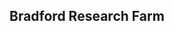 ## Bradford Research Farm

<div id="map" style="height: 500px; margin-top: 20px;"></div>

<!-- Leaflet 样式和脚本 -->
<link
  rel="stylesheet"
  href="https://cdn.jsdelivr.net/npm/leaflet@1.9.3/dist/leaflet.css"
/>
<script src="https://cdn.jsdelivr.net/npm/leaflet@1.9.3/dist/leaflet.js"></script>

<script>
  document.addEventListener("DOMContentLoaded", function () {
    var map = L.map("map").setView([38.8996, -92.2104], 17); // 大致初始位置

    // 卫星底图
    var satellite = L.tileLayer(
      "https://server.arcgisonline.com/ArcGIS/rest/services/World_Imagery/MapServer/tile/{z}/{y}/{x}",
      {
        attribution:
          "Tiles &copy; Esri — Source: Esri, Maxar, Earthstar Geographics, CNES/Airbus DS, USDA, USGS, AeroGRID, IGN, and the GIS User Community",
        maxZoom: 19,
      }
    );

    satellite.addTo(map);

    // 加载 GeoJSON 数据
    var sensorLayer;
    fetch("/data/sensor.geojson")
      .then((response) => response.json())
      .then((geojsonData) => {
        sensorLayer = L.geoJSON(geojsonData, {
          onEachFeature: function (feature, layer) {
            let popupContent = "";

            if (feature.properties) {
              popupContent = Object.entries(feature.properties)
                .map(([key, val]) => `<strong>${key}</strong>: ${val}`)
                .join("<br>");
            }

            layer.bindPopup(popupContent || "无属性数据");
          },
        }).addTo(map);

        map.fitBounds(sensorLayer.getBounds());
      });

    // NDVI
    var ndviBounds = [
      [38.899727, -92.210584],
      [38.898748, -92.209152]
    ];
    var ndviLayer = L.imageOverlay("/images/NDVI.png", ndviBounds, {
      opacity: 1.0
    }).addTo(map);

    // EC-Shallow
    var ecsLayer = L.imageOverlay("/images/ECS.PNG", [
      [38.899755, -92.210554],
      [38.898716, -92.209279]
    ], {opacity: 1.0
    });


    // Yield
    var yieldLayer = L.imageOverlay("/images/yield.png", [
      [38.899703, -92.210552],
      [38.898761, -92.209174]
    ], {opacity: 1.0
    });

    var tnLayer = L.imageOverlay("/images/TN.PNG", [
      [38.899711, -92.210552],
      [38.898761, -92.209172]
    ], {opacity: 1.0
    });

    var socLayer = L.imageOverlay("/images/SOC.PNG", [
      [38.899711, -92.210552],
      [38.898761, -92.209172]
    ], {opacity: 1.0
    });

    var wasLayer = L.imageOverlay("/images/WAS.PNG", [
      [38.899711, -92.210552],
      [38.898761, -92.209172]
    ], {opacity: 1.0
    });

    var phLayer = L.imageOverlay("/images/PH.PNG", [
      [38.898761, -92.209172],  // bottom-left
      [38.899711, -92.210552]   // top-right
    ], {opacity: 0.5
    });

    var kLayer = L.imageOverlay("/images/K.PNG", [
      [38.898761, -92.209172],  // bottom-left
      [38.899711, -92.210552]   // top-right
    ], {opacity: 0.5
    });



    // control
    var overlayMaps = {
      "NDVI": ndviLayer,
      "ECa-shallow": ecsLayer,
      "Yield": yieldLayer,
      "TN": tnLayer,
      "SOC": socLayer,
      "WAS": wasLayer,
      "pH": phLayer,
      "K": kLayer
    };

    L.control.layers(null, overlayMaps).addTo(map);
  });
</script>
